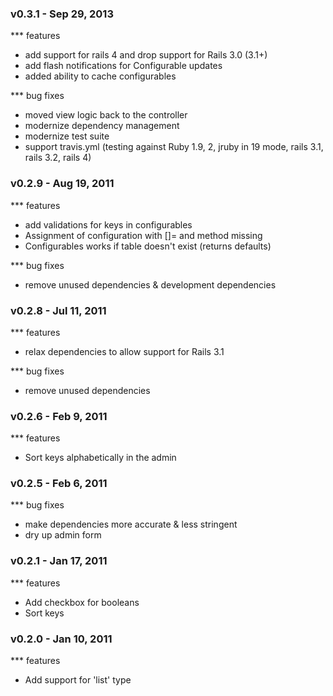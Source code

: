 ### v0.3.1 - Sep 29, 2013

*** features
- add support for rails 4 and drop support for Rails 3.0 (3.1+)
- add flash notifications for Configurable updates
- added ability to cache configurables

*** bug fixes
- moved view logic back to the controller
- modernize dependency management
- modernize test suite
- support travis.yml (testing against Ruby 1.9, 2, jruby in 19 mode, rails 3.1, rails 3.2, rails 4)

### v0.2.9 - Aug 19, 2011

*** features
- add validations for keys in configurables
- Assignment of configuration with []= and method missing
- Configurables works if table doesn't exist (returns defaults)

*** bug fixes
- remove unused dependencies & development dependencies

### v0.2.8 - Jul 11, 2011

*** features
- relax dependencies to allow support for Rails 3.1

*** bug fixes
- remove unused dependencies

### v0.2.6 - Feb 9, 2011

*** features
- Sort keys alphabetically in the admin

### v0.2.5 - Feb 6, 2011

*** bug fixes
- make dependencies more accurate & less stringent
- dry up admin form

### v0.2.1 - Jan 17, 2011

*** features
- Add checkbox for booleans
- Sort keys

### v0.2.0 - Jan 10, 2011

*** features
- Add support for 'list' type
